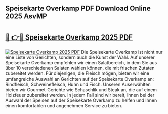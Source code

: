 ## Speisekarte Overkamp PDF Download Online 2025 AsvMP

# <h2><a href="http://gcd9q1.nevu.top/?p=Speisekarte+Overkamp">🔗 👉🔴 Speisekarte Overkamp 2025 PDF</a></h2>

[![Speisekarte Overkamp 2025 PDF](https://i.imgur.com/dBaPXMq.png)](http://gcd9q1.nevu.top/?p=Speisekarte+Overkamp)
Die Speisekarte Overkamp ist nicht nur eine Liste von Gerichten, sondern auch die Kunst der Wahl. Auf unserer Speisekarte Overkamp empfehlen wir einen Salatbereich, in dem Sie aus über 10 verschiedenen Salaten wählen können, die mit frischen Zutaten zubereitet werden. Für diejenigen, die Fleisch mögen, bieten wir eine umfangreiche Auswahl an Gerichten auf der Speisekarte Overkamp an: Rindfleisch, Schweinefleisch, Huhn und Fisch. Unseren Auserwählten bieten wir Gourmet-Gerichte wie Schaschlik und Steak an, die auf einem Holzfeuer zubereitet werden. In jedem Fall sind wir bereit, Ihnen bei der Auswahl der Speisen auf der Speisekarte Overkamp zu helfen und Ihnen einen komfortablen und angenehmen Service zu bieten.
